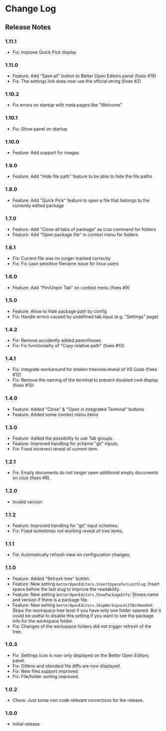 # Change Log

## Release Notes

### 1.11.1

  * Fix: Improve Quick Pick display
  
### 1.11.0

  * Feature: Add "Save all" button to Better Open Editors panel (fixes #19)
  * Fix: The settings link does now use the official string (fixes #2)

### 1.10.2

 * Fix errors on startup with meta pages like "Welcome"

### 1.10.1

 * Fix: Show panel on startup

### 1.10.0

 * Feature: Add support for images

### 1.9.0

 * Feature: Add "Hide file path" feature to be able to hide the file paths

### 1.8.0

 * Feature: Add "Quick Pick" feature to open a file that belongs to the currently edited package

### 1.7.0

 * Feature: Add "Close all tabs of package" as icon command for folders
 * Feature: Add "Open package file" in context menu for folders

### 1.6.1

 * Fix: Current file was no longer marked correctly
 * Fix: Fix case sensitive filename issue for linux users

### 1.6.0

 * Feature: Add "Pin/Unpin Tab" on context menu (fixes #9)

### 1.5.0

 * Feature: Allow to hide package path by config
 * Fix: Handle errors caused by undefined tab.input (e.g. "Settings" page)

### 1.4.2

 * Fix: Remove accidently added parentheses
 * Fix: Fix functionality of "Copy relative path" (fixes #13)

### 1.4.1

 * Fix: Integrate workaround for broken treeview.reveal of VS Code (fixes #12)
 * Fix: Remove the naming of the terminal to prevent doubled cwd display (fixes #10)

### 1.4.0

 * Feature: Added "Close" & "Open in Integrated Terminal" buttons
 * Feature: Added some context menu items

### 1.3.0

 * Feature: Added the possibility to use Tab groups.
 * Feature: Improved handling for scheme "git" inputs.
 * Fix: Fixed incorrect reveal of current item.

### 1.2.1

 * Fix: Empty documents do not longer open additional empty documents on click (fixes #6).

### 1.2.0

 * Invalid version

### 1.1.2

 * Feature: Improved handling for "git" input schemes.
 * Fix: Fixed sometimes not working reveal of tree items.

### 1.1.1

 * Fix: Automatically refresh view on configuration changes.
 
### 1.1.0

 * Feature: Added "Refresh tree" button.
 * Feature: New setting `betterOpenEditors.InsertSpaceForLastSlug`: Insert space before the last slug to improve the readability.
 * Feature: New setting `betterOpenEditors.ShowPackageInfo`: Shows name and version if there is a package file.
 * Feature: New setting `betterOpenEditors.SkipWorkspacesIfNotNeeded`: Skips the workspace tree level if you have only one folder opened. But it could be useful to disable this setting if you want to see the package info for the workspace folder.
 * Fix: Changes of the workspace folders did not trigger refresh of the tree.
 
 ### 1.0.3

 * Fix: Settings icon is now only displayed on the Better Open Editors panel.
 * Fix: Gitlens and standard file diffs are now displayed.
 * Fix: New files support improved.
 * Fix: File/folder sorting improved.

### 1.0.2

 * Chore: Just some non code relevant corrections for the release.


### 1.0.0

 * Initial release.

